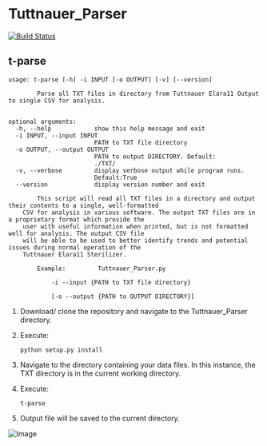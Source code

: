 # Tuttnauer_Parser

[![Build Status](https://travis-ci.org/SLPeoples/Tuttnauer_Parser.svg?branch=master)](https://travis-ci.org/SLPeoples/Tuttnauer_Parser)

## t-parse

```
usage: t-parse [-h] -i INPUT [-o OUTPUT] [-v] [--version]

        Parse all TXT files in directory from Tuttnauer Elara11 Output to single CSV for analysis.


optional arguments:
  -h, --help            show this help message and exit
  -i INPUT, --input INPUT
                        PATH to TXT file directory
  -o OUTPUT, --output OUTPUT
                        PATH to output DIRECTORY. Default:
                        ./TXT/
  -v, --verbose         display verbose output while program runs.
                        Default:True
  --version             display version number and exit

        This script will read all TXT files in a directory and output their contents to a single, well-formatted 
	CSV for analysis in various software. The output TXT files are in a proprietary format which provide the 
	user with useful information when printed, but is not formatted well for analysis. The output CSV file 
	will be able to be used to better identify trends and potential issues during normal operation of the 
	Tuttnauer Elara11 Sterilizer.

        Example:         Tuttnauer_Parser.py

            -i --input {PATH to TXT file directory}

            [-o --output {PATH to OUTPUT DIRECTORY}]

```

1. Download/ clone the repository and navigate to the Tuttnauer_Parser directory.

2. Execute:

    ```python setup.py install```
	
3. Navigate to the directory containing your data files. In this instance, the TXT directory is in 
the current working directory.

4. Execute:

    ```t-parse```
	
5. Output file will be saved to the current directory.

![Image](https://i.imgur.com/enzkBV5.png)
